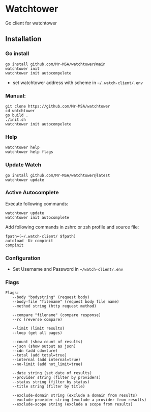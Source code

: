 # Watchtower
Go client for watchtower

## Installation
### Go install
```
go install github.com/Mr-MSA/watchtower@main
watchtower init
watchtower init autocompelete
```
+ set watchtower address with scheme in `~/.watch-client/.env`

### Manual:
```
git clone https://github.com/Mr-MSA/watchtower
cd watchtower
go build .
./init.sh
watchtower init autocompelete
```
### Help
```
watchtower help
watchtower help flags
```

### Update Watch
```
go install github.com/Mr-MSA/watchtower@latest
watchtower update 
```

### Active Autocomplete
Execute following commands:
```
watchtower update
watchtower init autocomplete
```
Add following commands in zshrc or zsh profile and source file:
```
fpath=(~/.watch-client/ $fpath)
autoload -Uz compinit
compinit
```
### Configuration
+ Set Username and Password in `~/watch-client/.env`

### Flags
```
Flags:
   --body "bodystring" (request body)
   --body-file "filename" (request body file name)
   --method string (http request method)

   --compare "filename" (compare response)
   --rc (reverse compare)

   --limit (limit results)
   --loop (get all pages)

   --count (show count of results)
   --json (show output as json)
   --cdn (add cdn=ture)
   --total (add total=true)
   --internal (add internal=true)
   --no-limit (add not_limit=true)

   --date string (set date of results)
   --provider string (filter by providers)
   --status string (filter by status)
   --title string (filter by title)

   --exclude-domain string (exclude a domain from results)
   --exclude-provider string (exclude a provider from results)
   --exclude-scope string (exclude a scope from results)
```
